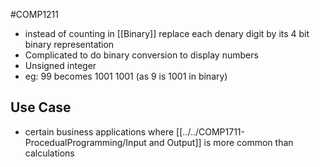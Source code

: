 #COMP1211 
- instead of counting in [[Binary]] replace each denary digit by its 4 bit binary representation
- Complicated to do binary conversion to display numbers
- Unsigned integer
- eg: 99 becomes 1001 1001 (as 9 is 1001 in binary)
## Use Case
- certain business applications where [[../../COMP1711-ProcedualProgramming/Input and Output]] is more common than calculations